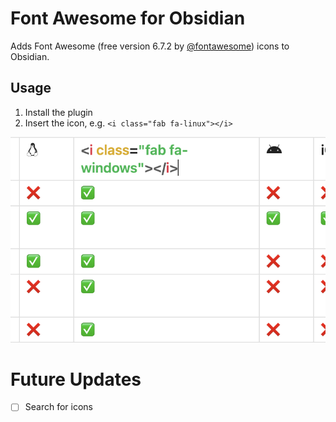 # Font Awesome for Obsidian

Adds Font Awesome (free version 6.7.2 by [@fontawesome](https://fontawesome.com)) icons to Obsidian.

## Usage

1. Install the plugin
2. Insert the icon, e.g. `<i class="fab fa-linux"></i>`

![example](example.png)

# Future Updates
- [ ] Search for icons

